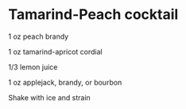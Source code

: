 Tamarind-Peach cocktail
=======================

1 oz peach brandy

1 oz tamarind-apricot cordial

1/3 lemon juice

1 oz applejack, brandy, or bourbon



Shake with ice and strain